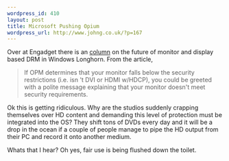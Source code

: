 ```yaml
--- 
wordpress_id: 410
layout: post
title: Microsoft Pushing Opium
wordpress_url: http://www.johng.co.uk/?p=167
---
```

Over at Engadget there is an <a href="http://www.engadget.com/entry/1234000143050582/">column</a> on the future of monitor and display based DRM in Windows Longhorn. From the article,

> If OPM determines that your monitor falls below the security restrictions (i.e. isn 't DVI or HDMI w/HDCP), you could be greeted with a polite message explaining that your monitor doesn't meet security requirements.

Ok this is getting ridiculous. Why are the studios suddenly crapping themselves over HD content and demanding this level of protection must be integrated into the OS? They shift tons of DVDs every day and it will be a drop in the ocean if a couple of people manage to pipe the HD output from their PC and record it onto another medium.

Whats that I hear? Oh yes, fair use is being flushed down the toilet.

